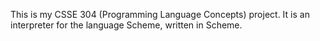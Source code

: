 This is my CSSE 304 (Programming Language Concepts) project.  It is an interpreter for the
language Scheme, written in Scheme.